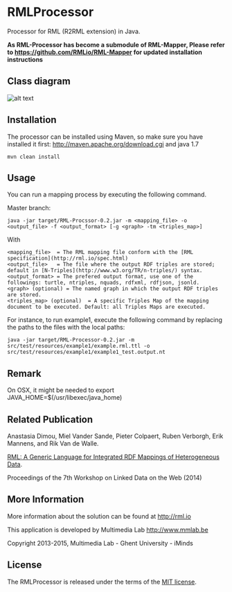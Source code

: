 RMLProcessor
============

Processor for RML (R2RML extension) in Java.

**As RML-Processor has become a submodule of RML-Mapper, Please refer to https://github.com/RMLio/RML-Mapper for updated installation instructions**

Class diagram
-------------
![alt text](https://raw.github.com/mmlab/RMLProcessor/master/docs/class-diagram.jpg)

Installation
------------

The processor can be installed using Maven, so make sure you have installed it first: http://maven.apache.org/download.cgi and java 1.7

    mvn clean install

Usage
-----
You can run a mapping process by executing the following command.

Master branch:    
    
    java -jar target/RML-Procssor-0.2.jar -m <mapping_file> -o <output_file> -f <output_format> [-g <graph> -tm <triples_map>]

With 
    
    <mapping_file>  = The RML mapping file conform with the [RML specification](http://rml.io/spec.html)
    <output_file>   = The file where the output RDF triples are stored; default in [N-Triples](http://www.w3.org/TR/n-triples/) syntax.
    <output_format> = The prefered output format, use one of the followings: turtle, ntriples, nquads, rdfxml, rdfjson, jsonld.
    <graph> (optional) = The named graph in which the output RDF triples are stored.
    <triples_map> (optional)  = A specific Triples Map of the mapping document to be executed. Default: all Triples Maps are executed.
        
For instance, to run example1, execute the following command by replacing the paths to the files with the local paths:

    java -jar target/RML-Processor-0.2.jar -m src/test/resources/example1/example.rml.ttl -o src/test/resources/example1/example1_test.output.nt

Remark
-----

On OSX, it might be needed to export JAVA_HOME=$(/usr/libexec/java_home)

Related Publication
-------------------
Anastasia Dimou, Miel Vander Sande, Pieter Colpaert, Ruben Verborgh, Erik Mannens, and Rik Van de Walle.

[RML: A Generic Language for Integrated RDF Mappings of Heterogeneous Data](http://ruben.verborgh.org/publications/dimou_ldow_2014/).

Proceedings of the 7th Workshop on Linked Data on the Web (2014)


More Information
----------------

More information about the solution can be found at http://rml.io

This application is developed by Multimedia Lab http://www.mmlab.be

Copyright 2013-2015, Multimedia Lab - Ghent University - iMinds

License
-------

The RMLProcessor is released under the terms of the [MIT license](http://opensource.org/licenses/mit-license.html).
